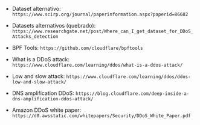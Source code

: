 

  - Dataset alternativo:
    `https://www.scirp.org/journal/paperinformation.aspx?paperid=86682`

  - Datasets alternativos (quebrado):
    `https://www.researchgate.net/post/Where_can_I_get_dataset_for_DDoS_Attacks_detection`

  - BPF Tools:
    `https://github.com/cloudflare/bpftools`

  - What is a DDoS attack:
    `https://www.cloudflare.com/learning/ddos/what-is-a-ddos-attack/ `

  - Low and slow attack:
    `https://www.cloudflare.com/learning/ddos/ddos-low-and-slow-attack/`

  - DNS amplification DDoS:
    `https://blog.cloudflare.com/deep-inside-a-dns-amplification-ddos-attack/`

  - Amazon DDoS white paper:
    `https://d0.awsstatic.com/whitepapers/Security/DDoS_White_Paper.pdf`